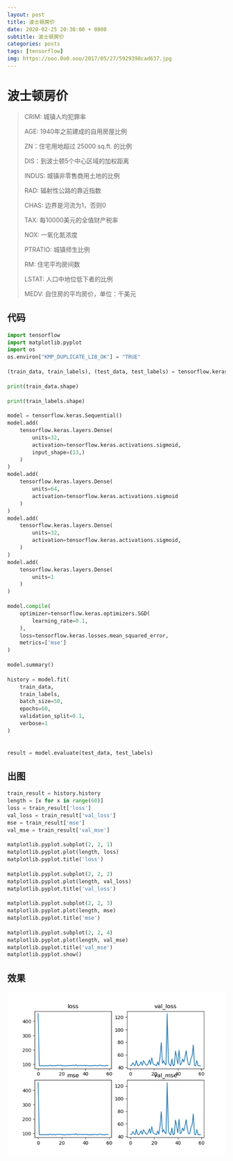 ```yaml
---
layout: post
title: 波士顿房价
date: 2020-02-25 20:30:00 + 0800
subtitle: 波士顿房价
categories: posts
tags: [tensorflow]
img: https://ooo.0o0.ooo/2017/05/27/5929398cad637.jpg
---
```


# 波士顿房价

> CRIM: 城镇人均犯罪率
> 
> AGE: 1940年之前建成的自用房屋比例
> 
> ZN：住宅用地超过 25000 sq.ft. 的比例
> 
> DIS：到波士顿5个中心区域的加权距离
> 
> INDUS: 城镇非零售商用土地的比例
> 
> RAD: 辐射性公路的靠近指数
> 
> CHAS: 边界是河流为1，否则0
> 
> TAX: 每10000美元的全值财产税率
> 
> NOX: 一氧化氮浓度
> 
> PTRATIO: 城镇师生比例
> 
> RM: 住宅平均房间数
> 
> LSTAT: 人口中地位低下者的比例
> 
> MEDV: 自住房的平均房价，单位：千美元

## 代码

```python
import tensorflow
import matplotlib.pyplot
import os
os.environ["KMP_DUPLICATE_LIB_OK"] = "TRUE"

(train_data, train_labels), (test_data, test_labels) = tensorflow.keras.datasets.boston_housing.load_data()

print(train_data.shape)

print(train_labels.shape)

model = tensorflow.keras.Sequential()
model.add(
    tensorflow.keras.layers.Dense(
        units=32,
        activation=tensorflow.keras.activations.sigmoid,
        input_shape=(13,)
    )
)
model.add(
    tensorflow.keras.layers.Dense(
        units=64,
        activation=tensorflow.keras.activations.sigmoid
    )
)
model.add(
    tensorflow.keras.layers.Dense(
        units=32,
        activation=tensorflow.keras.activations.sigmoid,
    )
)
model.add(
    tensorflow.keras.layers.Dense(
        units=1
    )
)

model.compile(
    optimizer=tensorflow.keras.optimizers.SGD(
        learning_rate=0.1,
    ),
    loss=tensorflow.keras.losses.mean_squared_error,
    metrics=['mse']
)

model.summary()

history = model.fit(
    train_data,
    train_labels,
    batch_size=50,
    epochs=60,
    validation_split=0.1,
    verbose=1
)


result = model.evaluate(test_data, test_labels)

```

## 出图

```python
train_result = history.history
length = [x for x in range(60)]
loss = train_result['loss']
val_loss = train_result['val_loss']
mse = train_result['mse']
val_mse = train_result['val_mse']

matplotlib.pyplot.subplot(2, 2, 1)
matplotlib.pyplot.plot(length, loss)
matplotlib.pyplot.title('loss')

matplotlib.pyplot.subplot(2, 2, 2)
matplotlib.pyplot.plot(length, val_loss)
matplotlib.pyplot.title('val_loss')

matplotlib.pyplot.subplot(2, 2, 3)
matplotlib.pyplot.plot(length, mse)
matplotlib.pyplot.title('mse')

matplotlib.pyplot.subplot(2, 2, 4)
matplotlib.pyplot.plot(length, val_mse)
matplotlib.pyplot.title('val_mse')
matplotlib.pyplot.show()
```

## 效果
![波士顿房价效果图](./images/2020/02/25/image123.png)
